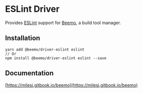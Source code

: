 # ESLint Driver

Provides [ESLint](https://github.com/eslint/eslint) support for
[Beemo](https://github.com/milesj/beemo), a build tool manager.

## Installation

```
yarn add @beemo/driver-eslint eslint
// Or
npm install @beemo/driver-eslint eslint --save
```

## Documentation

[https://milesj.gitbook.io/beemo](https://milesj.gitbook.io/beemo)
